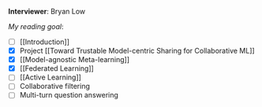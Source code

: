 **Interviewer**: Bryan Low

*My reading goal*:
- [ ] [[Introduction]]
- [x] Project [[Toward Trustable Model-centric Sharing for Collaborative ML]]
- [x] [[Model-agnostic Meta-learning]]
- [x] [[Federated Learning]]
- [ ] [[Active Learning]]
- [ ] Collaborative filtering
- [ ] Multi-turn question answering
